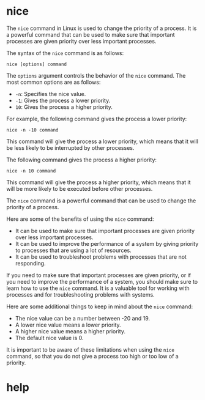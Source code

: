 # nice 

The `nice` command in Linux is used to change the priority of a process. It is a powerful command that can be used to make sure that important processes are given priority over less important processes.

The syntax of the `nice` command is as follows:

```
nice [options] command
```

The `options` argument controls the behavior of the `nice` command. The most common options are as follows:

* `-n`: Specifies the nice value.
* `-1`: Gives the process a lower priority.
* `10`: Gives the process a higher priority.

For example, the following command gives the process a lower priority:

```
nice -n -10 command
```

This command will give the process a lower priority, which means that it will be less likely to be interrupted by other processes.

The following command gives the process a higher priority:

```
nice -n 10 command
```

This command will give the process a higher priority, which means that it will be more likely to be executed before other processes.

The `nice` command is a powerful command that can be used to change the priority of a process.

Here are some of the benefits of using the `nice` command:

* It can be used to make sure that important processes are given priority over less important processes.
* It can be used to improve the performance of a system by giving priority to processes that are using a lot of resources.
* It can be used to troubleshoot problems with processes that are not responding.

If you need to make sure that important processes are given priority, or if you need to improve the performance of a system, you should make sure to learn how to use the `nice` command. It is a valuable tool for working with processes and for troubleshooting problems with systems.

Here are some additional things to keep in mind about the `nice` command:

* The nice value can be a number between -20 and 19.
* A lower nice value means a lower priority.
* A higher nice value means a higher priority.
* The default nice value is 0.

It is important to be aware of these limitations when using the `nice` command, so that you do not give a process too high or too low of a priority.




# help 

```

```
